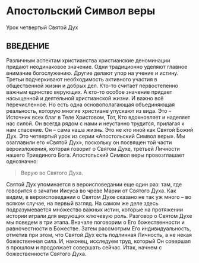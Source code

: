 # Апостольский Символ веры 
Урок четвертый 
Святой Дух

## ВВЕДЕНИЕ

Различным аспектам христианства христианские деноминации придают неодинаковое значение. Одни традиционно уделяют главное внимание богослужению. Другие делают упор на учение и истину. Третьи подчеркивают необходимость активного участия в общественной жизни и добрых дел. Кто-то считает первостепенно важным единство верующих. А кто-то особое значение придает насыщенной и деятельной христианской жизни. И важно всё перечисленное.
Но есть одна основополагающая объединяющая реальность, которую многие христиане упускают из вида. Это – Источник всех благ в Теле Христовом, Тот, Кто вдохновляет и наделяет нас силой. Он всегда рядом с нами и неустанно трудится, прилагая к нам спасение. Он – сама наша жизнь. Это не кто иной как Святой Божий Дух.
Это четвертый урок из серии «Апостольский Символ веры». Мы озаглавили его «Святой Дух», поскольку он посвящен той части вероизложения, которая говорит о Святом Духе, третьей Личности нашего Триединого Бога.
Апостольский Символ веры провозглашает однозначно:

> Верую во Святого Духа.

Святой Дух упоминается в вероисповедании еще один раз: там, где говорится о зачатии Иисуса во чреве Марии от Святого Духа. Как видим, в вероисповедании о Святом Духе сказано не так уж много – во всяком случае, на первый взгляд. На самом же деле здесь подразумевается множество важных истин, которые на протяжении истории играли для верующих ключевую роль.
Разговор о Святом Духе мы поведем в три этапа. Вначале поговорим о Его божественности и равночестности в Божестве. Затем рассмотрим Его индивидуальность, отметив при этом, что Святой Дух есть подлинная Личность, а не некая божественная сила. И, наконец, исследуем труд, который Он совершал в прошлом и продолжает совершать сейчас. Итак, начнем с божественности Святого Духа.
